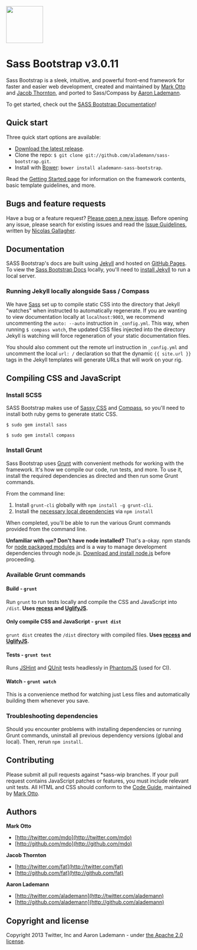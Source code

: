 <a href="http://alademann.github.io/sass-bootstrap/">
  <img src="http://alademann.github.io/sass-bootstrap/assets/img/bootstrap-docs-readme.png" width="100px">
</a>

# Sass Bootstrap v3.0.11

Sass Bootstrap is a sleek, intuitive, and powerful front-end framework for faster and easier web development, created and maintained by [Mark Otto](http://twitter.com/mdo) and [Jacob Thornton](http://twitter.com/fat), and ported to Sass/Compass by [Aaron Lademann](https://github.com/alademann).

To get started, check out the [SASS Bootstrap Documentation](http://alademann.github.io/sass-bootstrap/)!



## Quick start

Three quick start options are available:

* [Download the latest release](https://github.com/alademann/sass-bootstrap/zipball/master).
* Clone the repo: `$ git clone git://github.com/alademann/sass-bootstrap.git`.
* Install with [Bower](http://bower.io): `bower install alademann-sass-bootstrap`.

Read the [Getting Started page](http://alademann.github.io/sass-bootstrap/getting-started/) for information on the framework contents, basic template guidelines, and more.


## Bugs and feature requests

Have a bug or a feature request? [Please open a new issue](https://github.com/alademann/sass-bootstrap/issues). Before opening any issue, please search for existing issues and read the [Issue Guidelines](https://github.com/necolas/issue-guidelines), written by [Nicolas Gallagher](https://github.com/necolas/).



## Documentation

SASS Bootstrap's docs are built using [Jekyll](http://jekyllrb.com) and hosted on [GitHub Pages](http://pages.github.com/). To view the [Sass Bootstrap Docs](http://alademann.github.io/sass-bootstrap/) locally, you'll need to [install Jekyll](https://github.com/mojombo/jekyll/wiki/install) to run a local server.


### Running Jekyll locally alongside Sass / Compass

We have [Sass](http://sass-lang.com) set up to compile static CSS into the directory that Jekyll "watches" when instructed to automatically regenerate.  If you are wanting to view documentation locally at ```localhost:9003```, we recommend uncommenting the ```auto: --auto``` instruction in ```_config.yml```.  This way, when running ```$ compass watch```, the updated CSS files injected into the directory Jekyll is watching will force regeneration of your static documentation files.  

You should also comment out the remote url instruction in ```_config.yml``` and uncomment the local ```url: /``` declaration so that the dynamic ```{{ site.url }}``` tags in the Jekyll templates will generate URLs that will work on your rig.



## Compiling CSS and JavaScript

### Install SCSS

SASS Bootstrap makes use of [Sassy CSS](http://sass-lang.com) and [Compass](http://compass-style.org), so you'll need to install both ruby gems to generate static CSS.

```
$ sudo gem install sass
```

```
$ sudo gem install compass
```

### Install Grunt

Sass Bootstrap uses [Grunt](http://gruntjs.com/) with convenient methods for working with the framework. It's how we compile our code, run tests, and more. To use it, install the required dependencies as directed and then run some Grunt commands.

From the command line:

1. Install `grunt-cli` globally with `npm install -g grunt-cli`.
2. Install the [necessary local dependencies](package.json) via `npm install`

When completed, you'll be able to run the various Grunt commands provided from the command line.

**Unfamiliar with `npm`? Don't have node installed?** That's a-okay. npm stands for [node packaged modules](http://npmjs.org/) and is a way to manage development dependencies through node.js. [Download and install node.js](http://nodejs.org/download/) before proceeding.

### Available Grunt commands

#### Build - `grunt`
Run `grunt` to run tests locally and compile the CSS and JavaScript into `/dist`. **Uses [recess](http://twitter.github.io/recess/) and [UglifyJS](http://lisperator.net/uglifyjs/).**

#### Only compile CSS and JavaScript - `grunt dist`
`grunt dist` creates the `/dist` directory with compiled files. **Uses [recess](http://twitter.github.io/recess/) and [UglifyJS](http://lisperator.net/uglifyjs/).**

#### Tests - `grunt test`
Runs [JSHint](http://jshint.com) and [QUnit](http://qunitjs.com/) tests headlessly in [PhantomJS](http://phantomjs.org/) (used for CI).

#### Watch - `grunt watch`
This is a convenience method for watching just Less files and automatically building them whenever you save.

### Troubleshooting dependencies

Should you encounter problems with installing dependencies or running Grunt commands, uninstall all previous dependency versions (global and local). Then, rerun `npm install`.




## Contributing

Please submit all pull requests against *sass-wip branches. If your pull request contains JavaScript patches or features, you must include relevant unit tests. All HTML and CSS should conform to the [Code Guide](http://github.com/mdo/code-guide), maintained by [Mark Otto](http://github.com/mdo).



## Authors

**Mark Otto**

+ [http://twitter.com/mdo](http://twitter.com/mdo)
+ [http://github.com/mdo](http://github.com/mdo)

**Jacob Thornton**

+ [http://twitter.com/fat](http://twitter.com/fat)
+ [http://github.com/fat](http://github.com/fat)

**Aaron Lademann**

+ [http://twitter.com/alademann](http://twitter.com/alademann)
+ [http://github.com/alademann](http://github.com/alademann)



## Copyright and license

Copyright 2013 Twitter, Inc and Aaron Lademann - under [the Apache 2.0 license](LICENSE).
